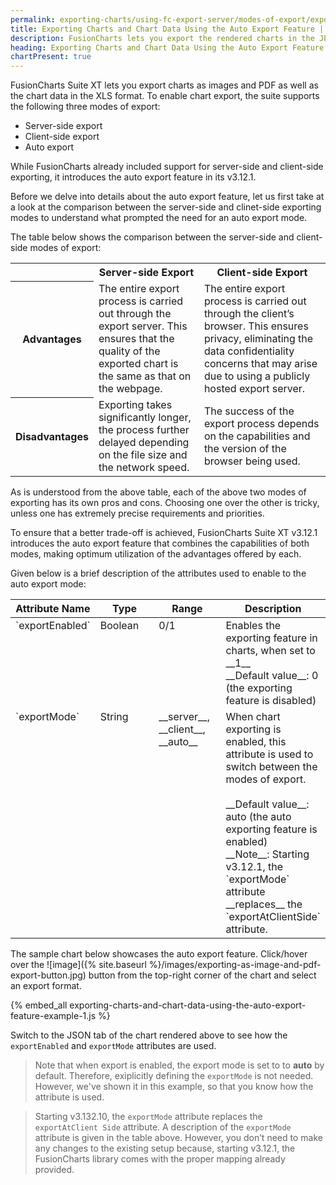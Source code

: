 ```yaml
---
permalink: exporting-charts/using-fc-export-server/modes-of-export/exporting-charts-and-chart-data-using-the-auto-export-feature.html
title: Exporting Charts and Chart Data Using the Auto Export Feature | FusionCharts
description: FusionCharts lets you export the rendered charts in the JPG, PNG, SVG, and PDF formats. 
heading: Exporting Charts and Chart Data Using the Auto Export Feature
chartPresent: true
---
```


FusionCharts Suite XT lets you export charts as images and PDF as well as the chart data in the XLS format. 
To enable chart export, the suite supports the following three modes of export:

* Server-side export
* Client-side export
* Auto export

While FusionCharts already included support for server-side and client-side exporting, it introduces the auto export feature in its v3.12.1.

Before we delve into details about the auto export feature, let us first take at a look at the comparison between the server-side and clinet-side exporting modes to understand what prompted the need for an auto export mode.

The table below shows the comparison between the server-side and client-side modes of export:

<table> 
	<tr>
		<td> </td>
		<th> <b> Server-side Export </b> </th>
		<th> <b> Client-side Export </b> </th>
	</tr>
	<tr> 
		<th> <b> Advantages </b> </th>
		<td> The entire export process is carried out through the export server. This ensures that the quality of the exported chart is the same as that on the webpage. </td>
		<td> The entire export process is carried out through the client’s browser. This ensures privacy, eliminating the data confidentiality concerns that may arise due to using a publicly hosted export server. </td>
	</tr>
	<tr>
		<th> <b> Disadvantages </b> </th>
		<td> Exporting takes significantly longer, the process further delayed depending on the file size and the network speed. </td>
		<td> The success of the export process depends on the capabilities and the version of the browser being used. </td>
	</tr> 
</table>

As is understood from the above table, each of the above two modes of exporting has its own pros and cons. Choosing one over the other is tricky, unless one has extremely precise requirements and priorities.

To ensure that a better trade-off is achieved, FusionCharts Suite XT v3.12.1 introduces the auto export feature that combines the capabilities of both modes, making optimum utilization of the advantages offered by each.

Given below is a brief description of the attributes used to enable to the auto export mode:

<table width="100%" border="0" class="table" cellpadding="2" cellspacing="2">
	<thead>
		<tr>
			<th width="25%" valign="top" class="header"> Attribute Name </th>
			<th width="25%" valign="top" class="header"> Type </th>
			<th width="25%" valign="top" class="header"> Range </th>
			<th width="25%" valign="top" class="header"> Description </th>
		</tr>
	</thead>
	<tbody>
		<tr> 
			<td valign="top" class="code"> `exportEnabled` </td>
			<td valign="top" class="code"> Boolean </td>
			<td valign="top" class="code"> 0/1 </td>
			<td valign="top" class="code"> Enables the exporting feature in charts, when set to __1__ <br> __Default value__: 0 (the exporting feature is disabled) </td>
		</tr>
		<tr> 
			<td valign="top" class="code"> `exportMode` </td>
			<td valign="top" class="code"> String </td>
			<td valign="top" class="code"> __server__, __client__, __auto__ </td>
			<td valign="top" class="code"> When chart exporting is enabled, this attribute is used to switch between the modes of export. <br>  <br> __Default value__: auto (the auto exporting feature is enabled) <br> __Note__: Starting v3.12.1, the `exportMode` attribute __replaces__ the `exportAtClientSide` attribute. </td>
		</tr>
	</tbody>
</table>

The sample chart below showcases the auto export feature. Click/hover over the <span> ![image]({% site.baseurl %}/images/exporting-as-image-and-pdf-export-button.jpg) </span> button from the top-right corner of the chart and select an export format.

{% embed_all exporting-charts-and-chart-data-using-the-auto-export-feature-example-1.js %}

Switch to the JSON tab of the chart rendered above to see how the `exportEnabled` and `exportMode` attributes are used. 

>  Note that when export is enabled, the export mode is set to to __auto__ by default. Therefore, exiplicitly defining the `exportMode` is not needed. However, we've shown it in this example, so that you know how the attribute is used. </p>

>  Starting v3.132.10, the `exportMode` attribute replaces the `exportAtClient Side` attribute.
A description of the `exportMode` attribute is given in the table above.
However, you don’t need to make any changes to the existing setup because, starting v3.12.1, the FusionCharts library comes with the proper mapping already provided. </p>